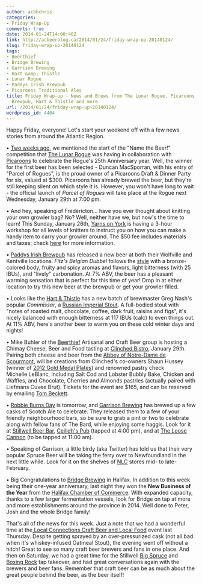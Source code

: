 ```yaml
---
author: acbbchris
categories:
- Friday Wrap-Up
comments: true
date: 2014-01-24T14:00:40Z
link: http://acbeerblog.ca/2014/01/24/friday-wrap-up-20140124/
slug: friday-wrap-up-20140124
tags:
- Beerthief
- Bridge Brewing
- Garrison Brewing
- Hart &amp; Thistle
- Lunar Rogue
- Paddys Irish Brewpub
- Picaroons Traditional Ales
title: Friday Wrap-up - News and Brews from The Lunar Rogue, Picaroons, Paddys Irish
  Brewpub, Hart & Thistle and more
url: /2014/01/24/friday-wrap-up-20140124/
wordpress_id: 4404
---
```


Happy Friday, everyone! Let's start your weekend off with a few news stories from around the Atlantic Region.

• [Two weeks ago](http://atlanticcanadabeerblog.wordpress.com/2014/01/10/friday-wrap-up-20140110/), we mentioned the start of the "Name the Beer!" competition that [The Lunar Rogue](http://www.lunarrogue.com/) was having in collaboration with [Picaroons](https://www.facebook.com/picaroons) to celebrate the Rogue's 25th Anniversary year. Well, the winner for the first beer has been selected - Duncan MacSporran, with his entry of "Parcel of Rogues", is the proud owner of a Picaroons Draft & Dinner Party for six, valued at $300. Picaroons has already brewed the beer, but they're still keeping silent on which style it is. However, you won't have long to wait - the official launch of _Parcel of Rogues_ will take place at the Rogue next Wednesday, January 29th at 7:00 pm.

• And hey, speaking of Fredericton... have you ever thought about knitting your own growler bag? No? Well, neither have we, but now's the time to learn! This Sunday, January 26th, [Yarns on York](https://www.facebook.com/pages/Yarns-On-York/261572517225228) is having a 3-hour workshop for all levels of knitters to instruct you on how you can make a handy item to carry your growler around. The $50 fee includes materials and taxes; check [here](http://www.edventures.ca/en/workshops/KnittingGrowlerFROSTival.asp) for more information.

• [Paddys Irish Brewpub](http://www.paddyspub.ca/) has released a new beer at both their Wolfville and Kentville locations. _Fitz's Belgian Dubbel_ follows the [style](http://www.bjcp.org/2008styles/style18.php#1b) with a bronze-colored body, fruity and spicy aromas and flavors, light bitterness (with 25 IBUs), and "lively" carbonation. At 7% ABV, the beer has a pleasant warming sensation that is perfect for this time of year! Drop in at either location to try this new beer at the brewpub or get your growler filled.

• Looks like the [Hart & Thistle](http://www.hartandthistle.com/) has a new batch of brewmaster Greg Nash's popular _Commissar_, a [Russian Imperial Stout](http://www.bjcp.org/2008styles/style13.php#1f). A full-bodied stout with "notes of roasted malt, chocolate, coffee, dark fruit, raisins and figs", it's nicely balanced with enough bitterness at 117 IBUs (calc) to even things out. At 11% ABV, here's another beer to warm you on these cold winter days and nights!

• Mike Buhler of the [Beerthief](http://www.beerthief.ca) Artisanal and Craft Beer group is hosting a Chimay Cheese, Beer and Food tasting at [Clinched Bistro](http://www.chinchedbistro.com/), January 29th. Pairing both cheese and beer from the [Abbey of Notre-Dame de Scourmont](http://www.chimay.com/en/abbaye-de-chimay-bieres-trappistes-fromages-cisterciens-scourmont.html?IDC=271), will be creations from Clinched's co-owners Shaun Hussey (winner of [2012 Gold Medal Plates](http://goldmedalplates.com/site/?p=4531)) and renowned pastry check Michelle LeBlanc, including Salt Cod and Lobster Bubbly Bake, Chicken and Waffles, and Chocolate, Cherries and Almonds pastries (actually paired with Liefmans Cuvee Brut). Tickets for the event are $165, and can be reserved by emailing [Tom Beckett](mailto:tom.beckett<at>nl.rogers.com).

• [Robbie Burns Day](http://en.wikipedia.org/wiki/Robert_Burns) is tomorrow, and [Garrison Brewing](http://www.garrisonbrewing.com/) has brewed up a few casks of Scotch Ale to celebrate. They released them to a few of your friendly neighbourhood bars, so be sure to grab a pint or two to celebrate along with fellow fans of The Bard, while enjoying some haggis. Look for it at [Stillwell Beer Bar](http://www.barstillwell.com/), [Ceilidh's Pub](https://www.facebook.com/pages/Ceilidhs-Pub/585173001522110) (tapped at 4:00 pm), and at [The Loose Cannon](https://www.facebook.com/pages/The-Loose-Cannon-Pub/256468423163?fref=ts) (to be tapped at 11:00 am).

• Speaking of Garrison, a little birdy (aka Twitter) has told us that their very popular Spruce Beer will be taking the ferry over to Newfoundland in the next little while. Look for it on the shelves of [NLC](http://www.nlliquor.com/) stores mid- to late-February.

• Big Congratulations to [Bridge Brewing](http://bridgebeer.ca/) in Halifax. In addition to this week being their one-year anniversary, last night they won the **New Business of the Year** from the [Halifax Chamber of Commerce](http://www.halifaxchamber.com/content/HBA_2014_Finalists). With expanded capacity, thanks to a few larger fermentation vessels, look for Bridge on tap at more and more establishments around the province in 2014. Well done to Peter, Josh and the whole Bridge family!

That's all of the news for this week. Just a note that we had a wonderful time at the[ Local Connections Craft Beer and Local Food](https://www.facebook.com/media/set/?set=a.582798398456570.1073741841.155163541220060) event last Thursday. Despite getting sprayed by an over-pressurized cask (not all bad when it's whiskey-infused Oatmeal Stout), the evening went off without a hitch! Great to see so many craft beer brewers and fans in one place. And then on Saturday, we had a great time for the Stillwell [Big Spruce](http://www.bigspruce.ca/) and [Boxing Rock](http://www.boxingrock.ca/) tap takeover, and had great conversations again with the brewers and beer fans. Remember that craft beer can be as much about the great people behind the beer, as the beer itself!
